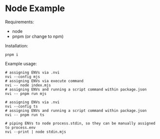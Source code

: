 # Node Example

Requirements:
- node
- pnpm (or change to npm)

Installation:
```DOSINI
pnpm i
```

Example usage:
```DOSINI
# assigning ENVs via .nvi
nvi --config mjs
# assigning ENVs via execute command
nvi -- node index.mjs
# assigning ENVs and running a script command within package.json
nvi -- pnpm run mjs

# assigning ENVs via .nvi
nvi --config ts
# assigning ENVs and running a script command within package.json
nvi -- pnpm run ts

# piping ENVs to node process.stdin, so they can be manually assigned to process.env
nvi --print | node stdin.mjs
```
